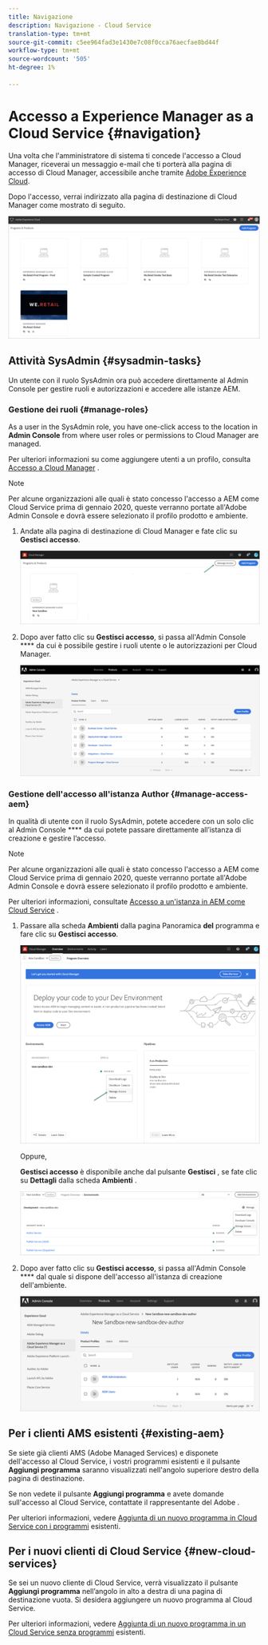```yaml
---
title: Navigazione
description: Navigazione - Cloud Service
translation-type: tm+mt
source-git-commit: c5ee964fad3e1430e7c08f0cca76aecfae8bd44f
workflow-type: tm+mt
source-wordcount: '505'
ht-degree: 1%

---
```



# Accesso a Experience Manager as a Cloud Service {#navigation}

Una volta che l&#39;amministratore di sistema ti concede l&#39;accesso a Cloud Manager, riceverai un messaggio e-mail che ti porterà alla pagina di accesso di Cloud Manager, accessibile anche tramite [Adobe Experience Cloud](https://my.cloudmanager.adobe.com/).

Dopo l&#39;accesso, verrai indirizzato alla pagina di destinazione di Cloud Manager come mostrato di seguito.

![](assets/first_timelogin1.png)

## Attività SysAdmin {#sysadmin-tasks}

Un utente con il ruolo SysAdmin ora può accedere direttamente al Admin Console  per gestire ruoli e autorizzazioni e accedere alle istanze AEM.

### Gestione dei ruoli {#manage-roles}

As a user in the SysAdmin role, you have one-click access to the location in **Admin Console** from where user roles or permissions to Cloud Manager are managed.

Per ulteriori informazioni su come aggiungere utenti a un profilo, consulta [Accesso a Cloud Manager](https://docs.adobe.com/content/help/en/experience-manager-cloud-service/security/ims-support.html#accessing-cloud-manager) .

>[!NOTE]
>Per alcune organizzazioni alle quali è stato concesso l&#39;accesso a AEM come Cloud Service prima di gennaio 2020, queste verranno portate all&#39;Adobe Admin Console e dovrà essere selezionato il profilo prodotto e ambiente.

1. Andate alla pagina di destinazione di Cloud Manager e fate clic su **Gestisci accesso**.

   ![](assets/sys-admin5.png)

1. Dopo aver fatto clic su **Gestisci accesso**, si passa all&#39;Admin Console **** da cui è possibile gestire i ruoli utente o le autorizzazioni per Cloud Manager.

   ![](assets/sys-admin1.png)

### Gestione dell&#39;accesso all&#39;istanza Author {#manage-access-aem}

In qualità di utente con il ruolo SysAdmin, potete accedere con un solo clic al Admin Console **** da cui potete passare direttamente all’istanza di creazione e gestire l’accesso.

>[!NOTE]
>Per alcune organizzazioni alle quali è stato concesso l&#39;accesso a AEM come Cloud Service prima di gennaio 2020, queste verranno portate all&#39;Adobe Admin Console e dovrà essere selezionato il profilo prodotto e ambiente.

Per ulteriori informazioni, consultate [Accesso a un&#39;istanza in AEM come Cloud Service](https://docs.adobe.com/content/help/en/experience-manager-cloud-service/security/ims-support.html#accessing-instance-cloud-service) .

1. Passare alla scheda **Ambienti** dalla pagina Panoramica **del** programma e fare clic su **Gestisci accesso**.

   ![](assets/sys-admin6.png)

   Oppure,

   **Gestisci accesso** è disponibile anche dal pulsante **Gestisci** , se fate clic su **Dettagli** dalla scheda **Ambienti** .

   ![](assets/sys-admin4.png)

1. Dopo aver fatto clic su **Gestisci accesso**, si passa all&#39;Admin Console **** dal quale si dispone dell&#39;accesso all&#39;istanza di creazione dell&#39;ambiente.

   ![](assets/sys-admin-2.png)

## Per i clienti AMS esistenti {#existing-aem}

Se siete già clienti AMS (Adobe Managed Services) e disponete dell&#39;accesso al Cloud Service, i vostri programmi esistenti e il pulsante **Aggiungi programma** saranno visualizzati nell&#39;angolo superiore destro della pagina di destinazione.

Se non vedete il pulsante **Aggiungi programma** e avete domande sull&#39;accesso al Cloud Service, contattate il rappresentante del Adobe .

Per ulteriori informazioni, vedere [Aggiunta di un nuovo programma in Cloud Service con i programmi](/help/onboarding/getting-access-to-aem-in-cloud/first-time-login.md#existing-program) esistenti.

## Per i nuovi clienti di Cloud Service {#new-cloud-services}

Se sei un nuovo cliente di Cloud Service, verrà visualizzato il pulsante **Aggiungi programma** nell’angolo in alto a destra di una pagina di destinazione vuota. Si desidera aggiungere un nuovo programma al Cloud Service.

Per ulteriori informazioni, vedere [Aggiunta di un nuovo programma in un Cloud Service senza programmi](/help/onboarding/getting-access-to-aem-in-cloud/first-time-login.md#no-program) esistenti.


